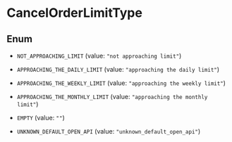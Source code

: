 

# CancelOrderLimitType

## Enum


* `NOT_APPROACHING_LIMIT` (value: `"not approaching limit"`)

* `APPROACHING_THE_DAILY_LIMIT` (value: `"approaching the daily limit"`)

* `APPROACHING_THE_WEEKLY_LIMIT` (value: `"approaching the weekly limit"`)

* `APPROACHING_THE_MONTHLY_LIMIT` (value: `"approaching the monthly limit"`)

* `EMPTY` (value: `""`)

* `UNKNOWN_DEFAULT_OPEN_API` (value: `"unknown_default_open_api"`)



